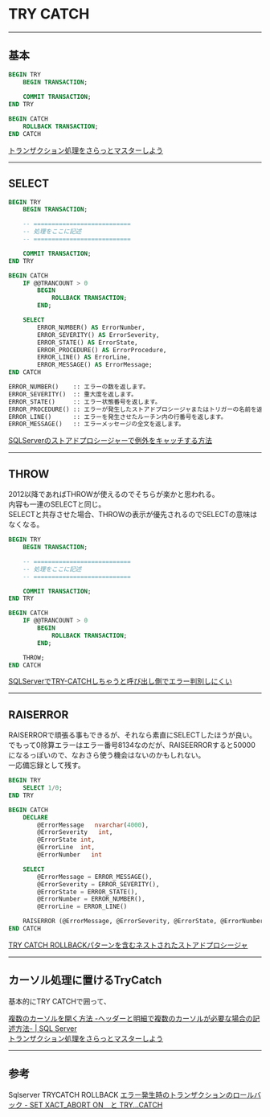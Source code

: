 # TRY CATCH

---

## 基本

``` sql
BEGIN TRY
    BEGIN TRANSACTION;
    
    COMMIT TRANSACTION;
END TRY

BEGIN CATCH
    ROLLBACK TRANSACTION;
END CATCH
```

[トランザクション処理をさらっとマスターしよう](https://atmarkit.itmedia.co.jp/ait/articles/0803/24/news138_2.html)  

---

## SELECT

``` sql
BEGIN TRY
    BEGIN TRANSACTION;

    -- ===========================
    -- 処理をここに記述
    -- ===========================

    COMMIT TRANSACTION;
END TRY

BEGIN CATCH
    IF @@TRANCOUNT > 0
        BEGIN 
            ROLLBACK TRANSACTION;
        END;

    SELECT
        ERROR_NUMBER() AS ErrorNumber,
        ERROR_SEVERITY() AS ErrorSeverity,
        ERROR_STATE() AS ErrorState,
        ERROR_PROCEDURE() AS ErrorProcedure,
        ERROR_LINE() AS ErrorLine,
        ERROR_MESSAGE() AS ErrorMessage;
END CATCH
```

``` txt
ERROR_NUMBER()    :: エラーの数を返します。
ERROR_SEVERITY()  :: 重大度を返します。
ERROR_STATE()     :: エラー状態番号を返します。
ERROR_PROCEDURE() :: エラーが発生したストアドプロシージャまたはトリガーの名前を返します。
ERROR_LINE()      :: エラーを発生させたルーチン内の行番号を返します。
ERROR_MESSAGE()   :: エラーメッセージの全文を返します。
```

[SQLServerのストアドプロシージャーで例外をキャッチする方法](https://it-engineer-info.com/database/excption-try-catch)  

---

## THROW

2012以降であればTHROWが使えるのでそちらが楽かと思われる。  
内容も一連のSELECTと同じ。  
SELECTと共存させた場合、THROWの表示が優先されるのでSELECTの意味はなくなる。  

``` sql
BEGIN TRY
    BEGIN TRANSACTION;

    -- ===========================
    -- 処理をここに記述
    -- ===========================

    COMMIT TRANSACTION;
END TRY

BEGIN CATCH
    IF @@TRANCOUNT > 0
        BEGIN 
            ROLLBACK TRANSACTION;
        END;

    THROW;
END CATCH
```

[SQLServerでTRY-CATCHしちゃうと呼び出し側でエラー判別しにくい](https://qiita.com/ryo_naka/items/2e79f8dcf9c24f1b7269)  

---

## RAISERROR

RAISERRORで頑張る事もできるが、それなら素直にSELECTしたほうが良い。  
でもって0除算エラーはエラー番号8134なのだが、RAISEERRORすると50000になるっぽいので、なおさら使う機会はないのかもしれない。  
一応備忘録として残す。  

``` sql
BEGIN TRY  
    SELECT 1/0;
END TRY  

BEGIN CATCH  
    DECLARE 
        @ErrorMessage   nvarchar(4000),  
        @ErrorSeverity   int,  
        @ErrorState int,  
        @ErrorLine  int,  
        @ErrorNumber   int  

    SELECT 
        @ErrorMessage = ERROR_MESSAGE(),
        @ErrorSeverity = ERROR_SEVERITY(),
        @ErrorState = ERROR_STATE(),
        @ErrorNumber = ERROR_NUMBER(),
        @ErrorLine = ERROR_LINE()

    RAISERROR (@ErrorMessage, @ErrorSeverity, @ErrorState, @ErrorNumber, @ErrorLine)  
END CATCH
```

[TRY CATCH ROLLBACKパターンを含むネストされたストアドプロシージャ](https://www.web-dev-qa-db-ja.com/ja/sql-server-2005/try-catch-rollback%E3%83%91%E3%82%BF%E3%83%BC%E3%83%B3%E3%82%92%E5%90%AB%E3%82%80%E3%83%8D%E3%82%B9%E3%83%88%E3%81%95%E3%82%8C%E3%81%9F%E3%82%B9%E3%83%88%E3%82%A2%E3%83%89%E3%83%97%E3%83%AD%E3%82%B7%E3%83%BC%E3%82%B8%E3%83%A3/968296485/)  

---

## カーソル処理に置けるTryCatch

基本的にTRY CATCHで囲って、

[複数のカーソルを開く方法 -ヘッダーと明細で複数のカーソルが必要な場合の記述方法- | SQL Server](https://itblogdsi.blog.fc2.com/blog-entry-315.html)  
[トランザクション処理をさらっとマスターしよう](https://atmarkit.itmedia.co.jp/ait/articles/0803/24/news138_3.html)  

---

## 参考

Sqlserver TRYCATCH ROLLBACK
[エラー発生時のトランザクションのロールバック - SET XACT_ABORT ON　と TRY...CATCH](https://sql55.com/column/rollback-transaction-set-xact-abort.php)  

